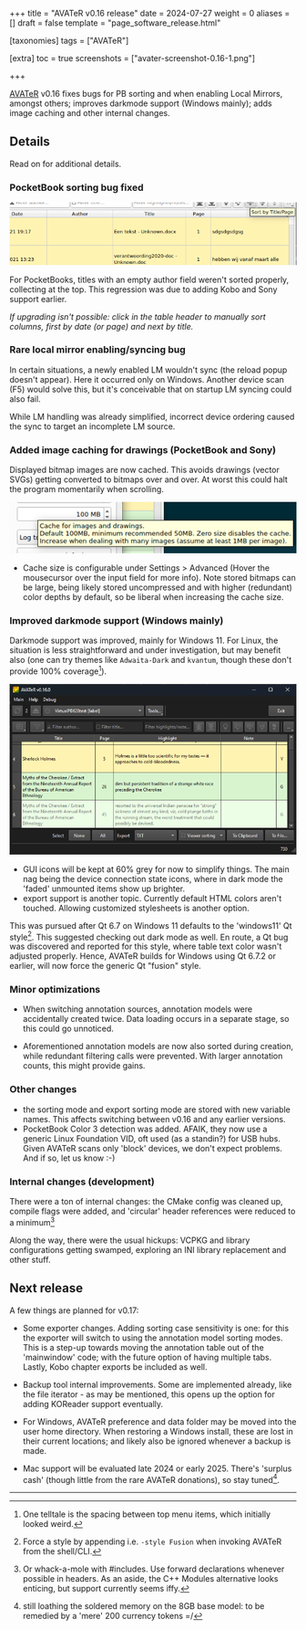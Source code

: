 +++
title = "AVATeR v0.16 release"
date = 2024-07-27
weight = 0
aliases = []
draft = false
template = "page_software_release.html"

[taxonomies]
tags = ["AVATeR"]

[extra]
toc = true
screenshots = ["avater-screenshot-0.16-1.png"]

+++

[AVATeR](/software/avater/) v0.16 fixes bugs for PB sorting and when enabling Local Mirrors, amongst others; improves darkmode support (Windows mainly); adds image caching and other internal changes.

<!-- more -->

## Details

Read on for additional details.

### PocketBook sorting bug fixed
![](avater-screenshot-faulty_sorting.png)

For PocketBooks, titles with an empty author field weren't sorted properly, collecting at the top. This regression was due to adding Kobo and Sony support earlier.

_If upgrading isn't possible: click in the table header to manually sort columns, first by date (or page) and next by title._


### Rare local mirror enabling/syncing bug
In certain situations, a newly enabled LM wouldn't sync (the reload popup doesn't appear). Here it occurred only on Windows. Another device scan (F5) would solve this, but it's conceivable that on startup LM syncing could also fail.

While LM handling was already simplified, incorrect device ordering caused the sync to target an incomplete LM source.


### Added image caching for drawings (PocketBook and Sony)

Displayed bitmap images are now cached. This avoids drawings (vector SVGs) getting converted to bitmaps over and over. At worst this could halt the program momentarily when scrolling.

![](avater-screenshot-settings_imagecache.png)

- Cache size is configurable under Settings > Advanced (Hover the mousecursor over the input field for more info). Note stored bitmaps can be large, being likely stored uncompressed and with higher (redundant) color depths by default, so be liberal when increasing the cache size.

### Improved darkmode support (Windows mainly)
Darkmode support was improved, mainly for Windows 11. For Linux, the situation is less straightforward and under investigation, but may benefit also (one can try themes like `Adwaita-Dark` and `kvantum`, though these don't provide 100% coverage[^0]).

![](avater-screenshot-0.16-1.png)

- GUI icons will be kept at 60% grey for now to simplify things. The main nag being the device connection state icons, where in dark mode the 'faded' unmounted items show up brighter.
- export support is another topic. Currently default HTML colors aren't touched. Allowing customized stylesheets is another option.

This was pursued after Qt 6.7 on Windows 11 defaults to the 'windows11' Qt style[^1]. This suggested checking out dark mode as well. En route, a Qt bug was discovered and reported for this style, where table text color wasn't adjusted properly. Hence, AVATeR builds for Windows using Qt 6.7.2 or earlier, will now force the generic Qt "fusion" style.

### Minor optimizations

- When switching annotation sources, annotation models were accidentally created twice. Data loading occurs in a separate stage, so this could go unnoticed. 

- Aforementioned annotation models are now also sorted during creation, while redundant filtering calls were prevented. With larger annotation counts, this might provide gains.

### Other changes
- the sorting mode and export sorting mode are stored with new variable names. This affects switching between v0.16 and any earlier versions.
- PocketBook Color 3 detection was added. AFAIK, they now use a generic Linux Foundation VID, oft used (as a standin?) for USB hubs. Given AVATeR scans only 'block' devices, we don't expect problems. And if so, let us know :-)

### Internal changes (development)
There were a ton of internal changes: the CMake config was cleaned up, compile flags were added, and 'circular' header references were reduced to a minimum[^2]

Along the way, there were the usual hickups: VCPKG and library configurations getting swamped, exploring an INI library replacement and other stuff.

## Next release

A few things are planned for v0.17:

- Some exporter changes. Adding sorting case sensitivity is one: for this the exporter will switch to using the annotation model sorting modes. This is a step-up towards moving the annotation table out of the 'mainwindow' code; with the future option of having multiple tabs. Lastly, Kobo chapter exports be included as well. 

- Backup tool internal improvements. Some are implemented already, like the file iterator - as may be mentioned, this opens up the option for adding KOReader support eventually. 

- For Windows, AVATeR preference and data folder may be moved into the user home directory. When restoring a Windows install, these are lost in their current locations; and likely also be ignored whenever a backup is made.

- Mac support will be evaluated late 2024 or early 2025. There's 'surplus cash' (though little from the rare AVATeR donations), so stay tuned[^4].


---

[^0]: One telltale is the spacing between top menu items, which initially looked weird.
[^1]: Force a style by appending i.e. `-style Fusion` when invoking AVATeR from the shell/CLI.
[^2]: Or whack-a-mole with #includes. Use forward declarations whenever possible in headers. As an aside, the C++ Modules alternative looks enticing, but support currently seems iffy. 
[^4]: still loathing the soldered memory on the 8GB base model: to be remedied by a 'mere' 200 currency tokens =/
